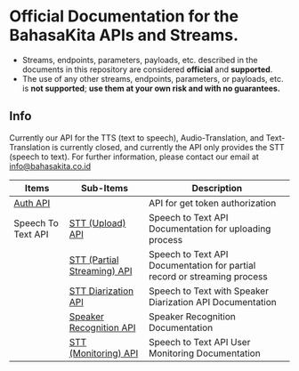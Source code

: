 # Official Documentation for the BahasaKita APIs and Streams.

* Streams, endpoints, parameters, payloads, etc. described in the documents in this repository are considered **official** and **supported**.
* The use of any other streams, endpoints, parameters, or payloads, etc. is **not supported**; **use them at your own risk and with no guarantees.**


## Info
Currently our API for the TTS (text to speech), Audio-Translation, and Text-Translation is currently closed, and currently the API only provides the STT (speech to text). For further information, please contact our email at [info@bahasakita.co.id](info@bahasakita.co.id)

Items       | Sub-Items | Description |
------------        |------------ | ------------ |
[Auth API](./docs/Auth-API.md)       | | API for get token authorization |
 Speech To Text API       |[STT (Upload) API ](./docs/STT-API-Upload-Transcription.md) | Speech to Text API Documentation for uploading process |
 |      |[STT (Partial Streaming) API](./docs/STT-API-Partial-Record.md) | Speech to Text API Documentation for partial record or streaming process |
 |      |[STT Diarization API ](./docs/STT-API-Upload-Diarization.md) | Speech to Text  with Speaker Diarization API Documentation |
|      |[Speaker Recognition API](./docs/Speaker-Recognition-API.md) | Speaker Recognition Documentation |
 |      |[STT (Monitoring) API ](./docs/STT-API-Monitoring.md) | Speech to Text API User Monitoring Documentation |
